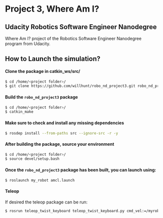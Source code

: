 # Project 3, Where Am I?
## Udacity Robotics Software Engineer Nanodegree
Where Am I? project of the Robotics Software Engineer Nanodegree program from Udacity.

## How to Launch the simulation?

#### Clone the package in catkin_ws/src/
```sh
$ cd /home/<project folder>/
$ git clone https://github.com/willhunt/robo_nd_project3.git robo_nd_project3
```

#### Build the `robo_nd_project3` package
```sh
$ cd /home/<project folder>/ 
$ catkin_make
```

#### Make sure to check and install any missing dependencies
```sh
$ rosdep install --from-paths src --ignore-src -r -y
```

#### After building the package, source your environment
```sh
$ cd /home/<project folder>/
$ source devel/setup.bash
```

#### Once the `robo_nd_project3` package has been built, you can launch using:
```sh
$ roslaunch my_robot amcl.launch
```

#### Teleop
If desired the teleop package can be run:
```sh
$ rosrun teleop_twist_keyboard teleop_twist_keyboard.py cmd_vel:=/myrobot_diff_drive_controller/cmd_vel
```